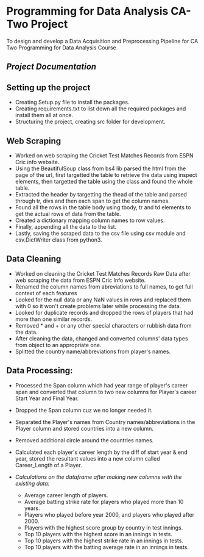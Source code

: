 # Programming for Data Analysis CA-Two Project

 To design and develop a Data Acquisition and Preprocessing Pipeline for CA Two Programming for Data Analysis Course

## *Project Documentation*

## Setting up the project

- Creating Setup.py file to install the packages.
- Creating requirements.txt to list down all the required packages and install them all at once.
- Structuring the project, creating src folder for development.

## Web Scraping

- Worked on web scraping the Cricket Test Matches Records from ESPN Cric info website.
- Using the BeautifulSoup class from bs4 lib parsed the html from the page of the url, first targetted the table to retrieve the data using inspect elements, then targetted the table using the class and found the whole table.
- Extracted the header by targetting the thead of the table and parsed through tr, divs and then each span to get the column names.
- Found all the rows in the table body using tbody, tr and td elements to get the actual rows of data from the table.
- Created a dictionary mapping column names to row values.
- Finally, appending all the data to the list.
- Lastly, saving the scraped data to the csv file using csv module and csv.DictWriter class from python3.

## Data Cleaning

- Worked on cleaning the Cricket Test Matches Records Raw Data after web scraping the data from ESPN Cric Info website.
- Renamed the column names from abreviations to full names, to get full context of each features
- Looked for the null data or any NaN values in rows and replaced them with 0 so it won't create problems later while processing the data.
- Looked for duplicate records and dropped the rows of players that had more than one similar records.
- Removed * and + or any other special characters or rubbish data from the data.
- After cleaning the data, changed and converted columns' data types from object to an appropriate one.
- Splitted the country name/abbreviations from player's names.

## Data Processing:

- Processed the Span column which had year range of player's career span and converted that column to two new columns for Player's career Start Year and Final Year.
- Dropped the Span column cuz we no longer needed it.
- Separated the Player's names from Country names/abbreviations in the Player column and stored countries into a new column.
- Removed additional circle around the countries names.
- Calculated each player's career length by the diff of start year & end year, stored the resultant values into a new column called Career_Length of a Player.

- *Calculations on the dataframe after making new columns with the existing data:*
    - Average career length of players.
    - Average batting strike rate for players who played more than 10 years.
    - Players who played before year 2000, and players who played after 2000.
    - Players with the highest score group by country in test innings.
    - Top 10 players with the highest score in an innings in tests.
    - Top 10 players with the highest strike rate in an innings in tests.
    - Top 10 players with the batting average rate in an innings in tests.







 
